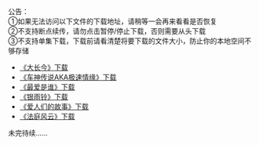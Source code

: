 公告：     
①如果无法访问以下文件的下载地址，请稍等一会再来看看是否恢复             
②不支持断点续传，请勿点击暂停/停止下载，否则需要从头下载                  
③不支持单集下载，下载前请看清楚将要下载的文件大小，防止你的本地空间不够存储            

* [《大长今》下载](./DL/DCJ.md)           
* [《车神传说AKA极速情缘》下载](./DL/CSCS.md)                                         
* [《最爱是谁》下载](./DL/ZASS.md)             
* [《银雨铃》下载](./DL/YYL.md)                                             
* [《爱人们的故事》下载](./DL/ARMDGS.md)               
* [《法庭风云》下载](./DL/FTFY.md)                      



未完待续......
